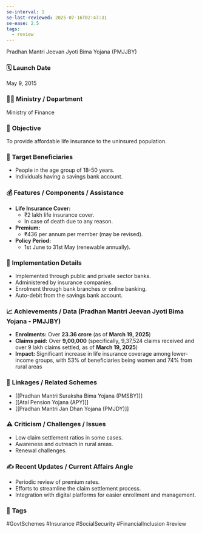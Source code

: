 ```yaml
---
se-interval: 1
se-last-reviewed: 2025-07-16T02:47:31
se-ease: 2.5
tags:
  - review
---
```

Pradhan Mantri Jeevan Jyoti Bima Yojana (PMJJBY)

###   🗓️   **Launch Date**

May 9, 2015

###   🧑‍🏫   **Ministry / Department**

Ministry of Finance

###   🎯   **Objective**

To provide affordable life insurance to the uninsured population.

###   👥   **Target Beneficiaries**

-   People in the age group of 18-50 years.
-   Individuals having a savings bank account.

###   💰   **Features / Components / Assistance**

-   **Life Insurance Cover:**
    -   ₹2 lakh life insurance cover.
    -   In case of death due to any reason.
-   **Premium:**
    -   ₹436 per annum per member (may be revised).
-   **Policy Period:**
    -   1st June to 31st May (renewable annually).

###   📍   **Implementation Details**

-   Implemented through public and private sector banks.
-   Administered by insurance companies.
-   Enrolment through bank branches or online banking.
-   Auto-debit from the savings bank account.

### 📈 Achievements / Data (Pradhan Mantri Jeevan Jyoti Bima Yojana - PMJJBY)

- **Enrolments:** Over **23.36 crore** (as of **March 19, 2025**) 
- **Claims paid:** Over **9,00,000** (specifically, 9,37,524 claims received and over 9 lakh claims settled, as of **March 19, 2025**)
- **Impact:** Significant increase in life insurance coverage among lower-income groups, with 53% of beneficiaries being women and 74% from rural areas

###   🧩   **Linkages / Related Schemes**

-   [[Pradhan Mantri Suraksha Bima Yojana (PMSBY)]]
-   [[Atal Pension Yojana (APY)]]
-   [[Pradhan Mantri Jan Dhan Yojana (PMJDY)]]

###   ⚠️   **Criticism / Challenges / Issues**

-   Low claim settlement ratios in some cases.
-   Awareness and outreach in rural areas.
-   Renewal challenges.

###   ✍️   **Recent Updates / Current Affairs Angle**

-   Periodic review of premium rates.
-   Efforts to streamline the claim settlement process.
-   Integration with digital platforms for easier enrollment and management.

###   🔗   **Tags**

\#GovtSchemes \#Insurance \#SocialSecurity \#FinancialInclusion \#review